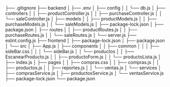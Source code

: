 ├── .gitignore
├── backend
│   ├── .env
│   ├── config
│   │   └── db.js
│   ├── controllers
│   │   ├── productController.js
│   │   ├── purchaseController.js
│   │   └── saleController.js
│   ├── models
│   │   ├── productModels.js
│   │   ├── purchaseModels.js
│   │   └── saleModels.js
│   ├── package-lock.json
│   ├── package.json
│   ├── routes
│   │   ├── productRoutes.js
│   │   ├── purchaseRoutes.js
│   │   └── saleRoutes.js
│   └── server.js
├── eslint.config.js
├── frontend
│   ├── package-lock.json
│   ├── package.json
│   └── src
│       ├── App.js
│       ├── components
│       │   ├── common
│       │   │   ├── sideBar.css
│       │   │   └── sideBar.js
│       │   └── productos
│       │       ├── EscanearProducto.js
│       │       ├── productoForm.js
│       │       └── productoLista.js
│       ├── index.js
│       ├── pages
│       │   ├── compras.css
│       │   ├── compras.js
│       │   ├── productos.js
│       │   ├── reportes.js
│       │   └── ventas.js
│       └── services
│           ├── comprasService.js
│           ├── productosService.js
│           └── ventasService.js
├── package-lock.json
└── package.json
